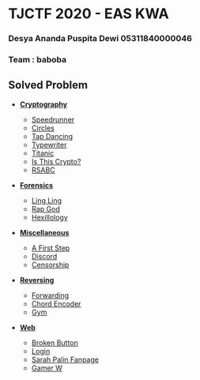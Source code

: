 # TJCTF 2020 - EAS KWA
### Desya Ananda Puspita Dewi 05311840000046  
### Team : baboba

## Solved Problem
- **[Cryptography](https://github.com/desyaapd/TJCTF-2020-baboba/tree/master/Cryptography)**
  - [Speedrunner](https://github.com/desyaapd/TJCTF-2020-baboba/tree/master/Cryptography/Speedrunner)
  - [Circles](https://github.com/desyaapd/TJCTF-2020-baboba/tree/master/Cryptography/Circles)
  - [Tap Dancing](https://github.com/desyaapd/TJCTF-2020-baboba/tree/master/Cryptography/Tap%20Dancing)
  - [Typewriter](https://github.com/desyaapd/TJCTF-2020-baboba/tree/master/Cryptography/Typewriter)
  - [Titanic](https://github.com/desyaapd/TJCTF-2020-baboba/tree/master/Cryptography/Titanic)
  - [Is This Crypto?](https://github.com/desyaapd/TJCTF-2020-baboba/tree/master/Cryptography/Is%20This%20Crypto?)
  - [RSABC](https://github.com/desyaapd/TJCTF-2020-baboba/tree/master/Cryptography/RSABC)

- **[Forensics](https://github.com/desyaapd/TJCTF-2020-baboba/tree/master/Forensics)**
  - [Ling Ling](https://github.com/desyaapd/TJCTF-2020-baboba/tree/master/Forensics/Ling%20Ling)
  - [Rap God](https://github.com/desyaapd/TJCTF-2020-baboba/tree/master/Forensics/Rap%20God)
  - [Hexillology](https://github.com/desyaapd/TJCTF-2020-baboba/tree/master/Forensics/Hexillology)

- **[Miscellaneous](https://github.com/desyaapd/TJCTF-2020-baboba/tree/master/Miscellaneous)**
  - [A First Step](https://github.com/desyaapd/TJCTF-2020-baboba/tree/master/Miscellaneous/A%20First%20Step)
  - [Discord](https://github.com/desyaapd/TJCTF-2020-baboba/tree/master/Miscellaneous/Discord)
  - [Censorship](https://github.com/desyaapd/TJCTF-2020-baboba/tree/master/Miscellaneous/Censorship)

- **[Reversing](https://github.com/desyaapd/TJCTF-2020-baboba/tree/master/Reversing)**
  - [Forwarding](https://github.com/desyaapd/TJCTF-2020-baboba/tree/master/Reversing/Forwarding)
  - [Chord Encoder](https://github.com/desyaapd/TJCTF-2020-baboba/tree/master/Reversing/Chord%20Encoder)
  - [Gym](https://github.com/desyaapd/TJCTF-2020-baboba/tree/master/Reversing/Gym)

- **[Web](https://github.com/desyaapd/TJCTF-2020-baboba/tree/master/Web)**
  - [Broken Button](https://github.com/desyaapd/TJCTF-2020-baboba/tree/master/Web/Broken%20Button)
  - [Login](https://github.com/desyaapd/TJCTF-2020-baboba/tree/master/Web/Login)
  - [Sarah Palin Fanpage](https://github.com/desyaapd/TJCTF-2020-baboba/tree/master/Web/Sarah%20Palin)
  - [Gamer W](https://github.com/desyaapd/TJCTF-2020-baboba/tree/master/Web/Gamer%20W)
